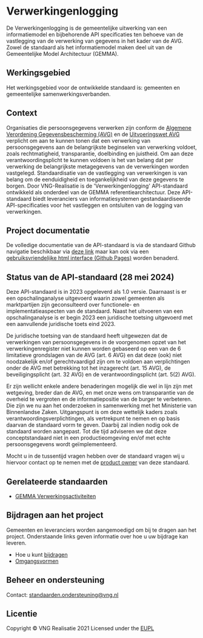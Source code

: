 # Verwerkingenlogging

De Verwerkingenlogging is de gemeentelijke uitwerking van een informatiemodel en bijbehorende API specificaties ten behoeve van de vastlegging van de verwerking van gegevens in het kader van de AVG. Zowel de standaard als het informatiemodel maken deel uit van de Gemeentelijke Model Architectuur (GEMMA).

## Werkingsgebied 
Het werkingsgebied voor de ontwikkelde standaard is: gemeenten en gemeentelijke samenwerkingsverbanden.

## Context 
Organisaties die persoonsgegevens verwerken zijn conform de [Algemene Verordening Gegevensbescherming (AVG)](https://autoriteitpersoonsgegevens.nl/nl/over-privacy/wetten/algemene-verordening-gegevensbescherming-avg) en de [Uitvoeringswet AVG](https://wetten.overheid.nl/BWBR0040940/2019-02-19) verplicht om aan te kunnen tonen dat een verwerking van persoonsgegevens aan de belangrijkste beginselen van verwerking voldoet, zoals rechtmatigheid, transparantie, doelbinding en juistheid. Om aan deze verantwoordingsplicht te kunnen voldoen is het van belang dat per verwerking de belangrijkste metagegevens van de verwerkingen worden vastgelegd. Standaardisatie van de vastlegging van verwerkingen is van belang om de eenduidigheid en toegankelijkheid van deze gegevens te borgen. Door VNG-Realisatie is de 'Verwerkingenlogging' API-standaard ontwikkeld als onderdeel van de GEMMA referentiearchitectuur. Deze API-standaard biedt leveranciers van informatiesystemen gestandaardiseerde API-specificaties voor het vastleggen en ontsluiten van de logging van verwerkingen.

## Project documentatie
De volledige documentatie van de API-standaard is via de standaard Github navigatie beschikbaar via [deze link](./docs/index.md) maar kan ook via een [gebruiksvriendelijke html interface (Github Pages)](https://vng-realisatie.github.io/gemma-verwerkingenlogging/) worden benaderd.

## Status van de API-standaard (28 mei 2024)
Deze API-standaard is in 2023 opgeleverd als 1.0 versie. Daarnaast is er een opschalinganalyse uitgevoerd waarin zowel gemeenten als marktpartijen zijn geconsulteerd over functionele- en implementatieaspecten van de standaard. Naast het uitvoeren van een opschalinganalyse is er begin 2023 een juridische toetsing uitgevoerd met een aanvullende juridische toets eind 2023. 

De juridische toetsing van de standaard heeft uitgewezen dat de verwerkingen van persoonsgegevens in de voorgenomen opzet van het verwerkingenregister niet kunnen worden gebaseerd op een van de 6 limitatieve grondslagen van de AVG (art. 6 AVG) en dat deze (ook) niet noodzakelijk en/of gerechtvaardigd zijn om te voldoen aan verplichtingen onder de AVG met betrekking tot het inzagerecht (art. 15 AVG), de beveiligingsplicht (art. 32 AVG) en de verantwoordingsplicht (art. 5(2) AVG).
 
Er zijn wellicht enkele andere benaderingen mogelijk die wel in lijn zijn met wetgeving, breder dan de AVG, en met onze wens om transparantie van de overheid te vergroten en de informatiepositie van de burger te verbeteren. Die zijn we nu aan het onderzoeken in samenwerking met het Ministerie van Binnenlandse Zaken. Uitgangspunt is om deze wettelijk kaders zoals verantwoordingsverplichtingen, als vertrekpunt te nemen en op basis daarvan de standaard vorm te geven. Daarbij zal indien nodig ook de standaard worden aangepast.
Tot die tijd adviseren we dat deze conceptstandaard niet in een productieomgeving en/of met echte persoonsgegevens wordt geïmplementeerd.

Mocht u in de tussentijd vragen hebben over de standaard vragen wij u hiervoor contact op te nemen met de [product owner](mailto:standaarden.ondersteuning@vng.nl) van deze standaard.

## Gerelateerde standaarden
* [GEMMA Verwerkingsactiviteiten](https://github.com/VNG-Realisatie/gemma-verwerkingsactiviteiten)

## Bijdragen aan het project
Gemeenten en leveranciers worden aangemoedigd om bij te dragen aan het project. Onderstaande links geven informatie over hoe u uw bijdrage kan leveren.
* Hoe u kunt [bijdragen](https://github.com/VNG-Realisatie/Tutorial/blob/master/CONTRIBUTING.md)
* [Omgangsvormen](https://github.com/VNG-Realisatie/Tutorial/blob/master/CODE_OF_CONDUCT.md)

## Beheer en ondersteuning
Contact: standaarden.ondersteuning@vng.nl

## Licentie
Copyright &copy; VNG Realisatie 2021
Licensed under the [EUPL](https://github.com/VNG-Realisatie/gemma-verwerkingenlogging/blob/master/LICENSE.md)
